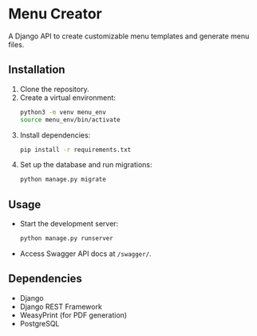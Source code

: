 # Menu Creator

A Django API to create customizable menu templates and generate menu files.

## Installation

1. Clone the repository.
2. Create a virtual environment:
    ```bash
    python3 -m venv menu_env
    source menu_env/bin/activate
    ```
3. Install dependencies:
    ```bash
    pip install -r requirements.txt
    ```
4. Set up the database and run migrations:
    ```bash
    python manage.py migrate
    ```

## Usage
- Start the development server:
    ```bash
    python manage.py runserver
    ```
- Access Swagger API docs at `/swagger/`.

## Dependencies
- Django
- Django REST Framework
- WeasyPrint (for PDF generation)
- PostgreSQL

